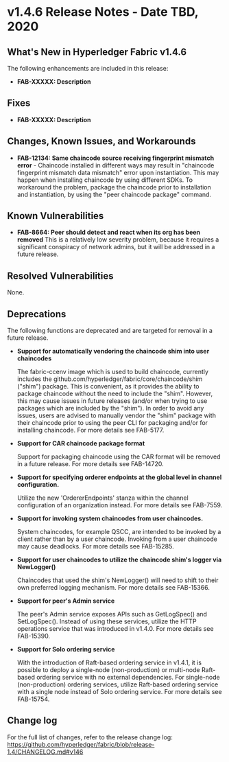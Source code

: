 v1.4.6 Release Notes - Date TBD, 2020
=====================================

What's New in Hyperledger Fabric v1.4.6
---------------------------------------

The following enhancements are included in this release:

- **FAB-XXXXX: Description**


Fixes
-----

- **FAB-XXXXX: Description**


Changes, Known Issues, and Workarounds
--------------------------------------

- **FAB-12134: Same chaincode source receiving fingerprint mismatch error** -
  Chaincode installed in different ways may result in "chaincode fingerprint
  mismatch data mismatch" error upon instantiation. This may happen when
  installing chaincode by using different SDKs. To workaround the problem,
  package the chaincode prior to installation and instantiation, by using
  the "peer chaincode package" command.


Known Vulnerabilities
---------------------

- **FAB-8664: Peer should detect and react when its org has been removed**
  This is a relatively low severity problem, because it requires a significant
  conspiracy of network admins, but it will be addressed in a future release.


Resolved Vulnerabilities
------------------------
None.


Deprecations
------------
The following functions are deprecated and are targeted for removal in a future release.

- **Support for automatically vendoring the chaincode shim into user chaincodes**

  The fabric-ccenv image which is used to build chaincode, currently includes
  the github.com/hyperledger/fabric/core/chaincode/shim ("shim") package.
  This is convenient, as it provides the ability to package chaincode
  without the need to include the "shim". However, this may cause issues in future
  releases (and/or when trying to use packages which are included by the "shim").
  In order to avoid any issues, users are advised to manually vendor the "shim"
  package with their chaincode prior to using the peer CLI for packaging and/or
  for installing chaincode.
  For more details see FAB-5177.

- **Support for CAR chaincode package format**

  Support for packaging chaincode using the CAR format will be removed in
  a future release.
  For more details see FAB-14720.

- **Support for specifying orderer endpoints at the global level in channel configuration.**

  Utilize the new 'OrdererEndpoints' stanza within the channel configuration of
  an organization instead.
  For more details see FAB-7559.

- **Support for invoking system chaincodes from user chaincodes.**

  System chaincodes, for example QSCC, are intended to be invoked by
  a client rather than by a user chaincode. Invoking from a user chaincode
  may cause deadlocks.
  For more details see FAB-15285.

- **Support for user chaincodes to utilize the chaincode shim's logger via NewLogger()**

  Chaincodes that used the shim's NewLogger() will need to shift to their own preferred
  logging mechanism.
  For more details see FAB-15366.

- **Support for peer's Admin service**

  The peer's Admin service exposes APIs such as GetLogSpec() and SetLogSpec().
  Instead of using these services, utilize the HTTP operations service that was
  introduced in v1.4.0.
  For more details see FAB-15390.

- **Support for Solo ordering service**

  With the introduction of Raft-based ordering service in v1.4.1, it is possible
  to deploy a single-node (non-production) or multi-node
  Raft-based ordering service with no external dependencies.
  For single-node (non-production) ordering services, utilize Raft-based ordering
  service with a single node instead of Solo ordering service.
  For more details see FAB-15754.


Change log
----------
For the full list of changes, refer to the release change log:
https://github.com/hyperledger/fabric/blob/release-1.4/CHANGELOG.md#v146
